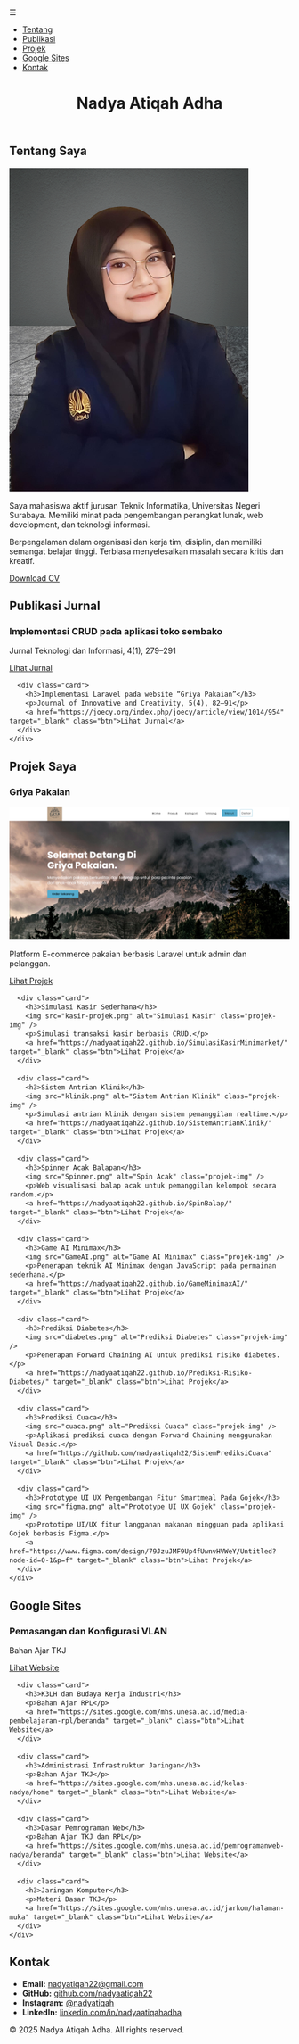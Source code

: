 <!DOCTYPE html>
<html lang="id">
<head>
  <meta charset="UTF-8" />
  <meta name="viewport" content="width=device-width, initial-scale=1.0" />
  <title>Nadya | Portofolio</title>
  <link rel="stylesheet" href="style.css" />
</head>
<body>
  <canvas id="star-canvas"></canvas>

  <!-- NAVBAR RESPONSIF -->
  <nav class="navbar">
    <div class="hamburger" id="hamburger">&#9776;</div>
    <ul class="nav-menu" id="nav-menu">
      <li><a href="#tentang" class="nav-btn">Tentang</a></li>
      <li><a href="#publikasi" class="nav-btn">Publikasi</a></li>
      <li><a href="#projek" class="nav-btn">Projek</a></li>
      <li><a href="#Google Sites" class="nav-btn">Google Sites</a></li>
      <li><a href="#kontak" class="nav-btn">Kontak</a></li>
    </ul>
  </nav>

  <header>
    <h1>Nadya Atiqah Adha</h1>
  </header>

  <!-- SECTION: TENTANG -->
  <section id="tentang" class="fade">
    <h2>Tentang Saya</h2>
    <div class="tentang-container">
      <img src="fotodiri.png" alt="Foto Nadya" class="foto-profil" />
      <div class="deskripsi">
        <p>Saya mahasiswa aktif jurusan Teknik Informatika, Universitas Negeri Surabaya. Memiliki minat pada pengembangan perangkat lunak, web development, dan teknologi informasi.</p>
        <p>Berpengalaman dalam organisasi dan kerja tim, disiplin, dan memiliki semangat belajar tinggi. Terbiasa menyelesaikan masalah secara kritis dan kreatif.</p>
        <a href="Nadya Atiqah Adha_CV.pdf" download class="btn download-btn">Download CV</a>
      </div>
    </div>
  </section>

  <!-- SECTION: PUBLIKASI -->
  <section id="publikasi" class="fade">
    <h2>Publikasi Jurnal</h2>
    <div class="card-container">
      <div class="card">
        <h3>Implementasi CRUD pada aplikasi toko sembako</h3>
        <p>Jurnal Teknologi dan Informasi, 4(1), 279–291</p>
        <a href="https://ejournal.yasin-alsys.org/aldyas/article/view/4456" target="_blank" class="btn">Lihat Jurnal</a>
      </div>

      <div class="card">
        <h3>Implementasi Laravel pada website “Griya Pakaian”</h3>
        <p>Journal of Innovative and Creativity, 5(4), 82–91</p>
        <a href="https://joecy.org/index.php/joecy/article/view/1014/954" target="_blank" class="btn">Lihat Jurnal</a>
      </div>
    </div>
  </section>

  <!-- SECTION: PROJEK -->
  <section id="projek" class="fade">
    <h2>Projek Saya</h2>
    <div class="card-container">
      <div class="card">
        <h3>Griya Pakaian</h3>
        <img src="griyapakaian.png" alt="Website Griya Pakaian" class="projek-img" />
        <p>Platform E-commerce pakaian berbasis Laravel untuk admin dan pelanggan.</p>
        <a href="https://tester-production-83cd.up.railway.app/" target="_blank" class="btn">Lihat Projek</a>
      </div>

      <div class="card">
        <h3>Simulasi Kasir Sederhana</h3>
        <img src="kasir-projek.png" alt="Simulasi Kasir" class="projek-img" />
        <p>Simulasi transaksi kasir berbasis CRUD.</p>
        <a href="https://nadyaatiqah22.github.io/SimulasiKasirMinimarket/" target="_blank" class="btn">Lihat Projek</a>
      </div>

      <div class="card">
        <h3>Sistem Antrian Klinik</h3>
        <img src="klinik.png" alt="Sistem Antrian Klinik" class="projek-img" />
        <p>Simulasi antrian klinik dengan sistem pemanggilan realtime.</p>
        <a href="https://nadyaatiqah22.github.io/SistemAntrianKlinik/" target="_blank" class="btn">Lihat Projek</a>
      </div>

      <div class="card">
        <h3>Spinner Acak Balapan</h3>
        <img src="Spinner.png" alt="Spin Acak" class="projek-img" />
        <p>Web visualisasi balap acak untuk pemanggilan kelompok secara random.</p>
        <a href="https://nadyaatiqah22.github.io/SpinBalap/" target="_blank" class="btn">Lihat Projek</a>
      </div>

      <div class="card">
        <h3>Game AI Minimax</h3>
        <img src="GameAI.png" alt="Game AI Minimax" class="projek-img" />
        <p>Penerapan teknik AI Minimax dengan JavaScript pada permainan sederhana.</p>
        <a href="https://nadyaatiqah22.github.io/GameMinimaxAI/" target="_blank" class="btn">Lihat Projek</a>
      </div>

      <div class="card">
        <h3>Prediksi Diabetes</h3>
        <img src="diabetes.png" alt="Prediksi Diabetes" class="projek-img" />
        <p>Penerapan Forward Chaining AI untuk prediksi risiko diabetes.</p>
        <a href="https://nadyaatiqah22.github.io/Prediksi-Risiko-Diabetes/" target="_blank" class="btn">Lihat Projek</a>
      </div>

      <div class="card">
        <h3>Prediksi Cuaca</h3>
        <img src="cuaca.png" alt="Prediksi Cuaca" class="projek-img" />
        <p>Aplikasi prediksi cuaca dengan Forward Chaining menggunakan Visual Basic.</p>
        <a href="https://github.com/nadyaatiqah22/SistemPrediksiCuaca" target="_blank" class="btn">Lihat Projek</a>
      </div>

      <div class="card">
        <h3>Prototype UI UX Pengembangan Fitur Smartmeal Pada Gojek</h3>
        <img src="figma.png" alt="Prototype UI UX Gojek" class="projek-img" />
        <p>Prototipe UI/UX fitur langganan makanan mingguan pada aplikasi Gojek berbasis Figma.</p>
        <a href="https://www.figma.com/design/79JzuJMF9Up4fUwnvHVWeY/Untitled?node-id=0-1&p=f" target="_blank" class="btn">Lihat Projek</a>
      </div>
    </div>
  </section>

  <!-- SECTION: GOOGLE SITES -->
  <section id="Google Sites" class="fade">
    <h2>Google Sites</h2>
    <div class="card-container">
      <div class="card">
        <h3>Pemasangan dan Konfigurasi VLAN</h3>
        <p>Bahan Ajar TKJ</p>
        <a href="https://sites.google.com/mhs.unesa.ac.id/materi-tkj/beranda" target="_blank" class="btn">Lihat Website</a>
      </div>

      <div class="card">
        <h3>K3LH dan Budaya Kerja Industri</h3>
        <p>Bahan Ajar RPL</p>
        <a href="https://sites.google.com/mhs.unesa.ac.id/media-pembelajaran-rpl/beranda" target="_blank" class="btn">Lihat Website</a>
      </div>

      <div class="card">
        <h3>Administrasi Infrastruktur Jaringan</h3>
        <p>Bahan Ajar TKJ</p>
        <a href="https://sites.google.com/mhs.unesa.ac.id/kelas-nadya/home" target="_blank" class="btn">Lihat Website</a>
      </div>

      <div class="card">
        <h3>Dasar Pemrograman Web</h3>
        <p>Bahan Ajar TKJ dan RPL</p>
        <a href="https://sites.google.com/mhs.unesa.ac.id/pemrogramanweb-nadya/beranda" target="_blank" class="btn">Lihat Website</a>
      </div>

      <div class="card">
        <h3>Jaringan Komputer</h3>
        <p>Materi Dasar TKJ</p>
        <a href="https://sites.google.com/mhs.unesa.ac.id/jarkom/halaman-muka" target="_blank" class="btn">Lihat Website</a>
      </div>
    </div>
  </section>

  <!-- SECTION: KONTAK -->
  <section id="kontak" class="fade">
    <h2>Kontak</h2>
    <ul class="kontak-list">
      <li><strong>Email:</strong> <a href="mailto:nadyatiqah22@gmail.com">nadyatiqah22@gmail.com</a></li>
      <li><strong>GitHub:</strong> <a href="https://github.com/nadyaatiqah22">github.com/nadyaatiqah22</a></li>
      <li><strong>Instagram:</strong> <a href="https://www.instagram.com/nadyatiqah">@nadyatiqah</a></li>
      <li><strong>LinkedIn:</strong> <a href="https://www.linkedin.com/in/nadyaatiqahadha/">linkedin.com/in/nadyaatiqahadha</a></li>
    </ul>
  </section>

  <!-- FOOTER -->
  <footer>
    <p>© 2025 Nadya Atiqah Adha. All rights reserved.</p>
  </footer>

  <script src="script.js"></script>
</body>
</html>
